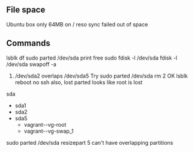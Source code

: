 ## File space
Ubuntu box only 64MB on /
reso sync failed out of space
## Commands

lsblk
df
sudo parted /dev/sda print free
sudo fdisk -l /dev/sda
fdisk -l /dev/sda
swapoff -a

1. /dev/sda2 overlaps /dev/sda5
Try sudo parted /dev/sda rm 2
OK lsblk
reboot
no ssh
also, lost parted
looks like root is lost

sda
+ sda1
+ sda2
+ sda5
  + vagrant--vg-root
  + vagrant--vg-swap_1
  
sudo parted /dev/sda resizepart 5
can't have overlapping partitions



